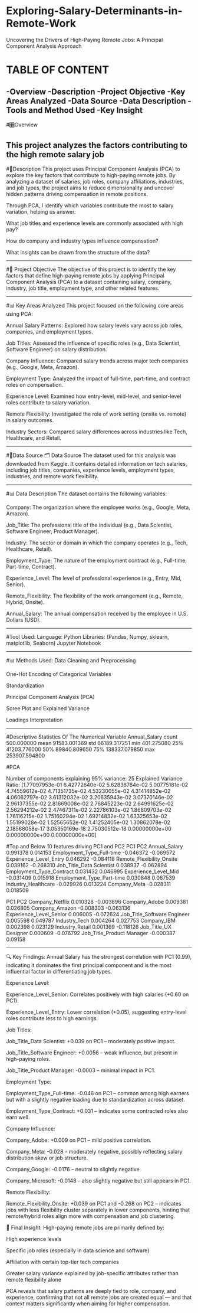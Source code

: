 # Exploring-Salary-Determinants-in-Remote-Work
Uncovering the Drivers of High-Paying Remote Jobs: A Principal Component Analysis Approach
# TABLE OF CONTENT
-Overview
-Description
-Project Objective
-Key Areas Analyzed
-Data Source
-Data Description
-Tools and Method Used
-Key Insight
---

#🎛Overview

This project analyzes the factors contributing to the high remote salary job
---
#💎Description
This project uses Principal Component Analysis (PCA) to explore the key factors that contribute to high-paying remote jobs. By analyzing a dataset of salaries, job roles, company affiliations, industries, and job types, the project aims to reduce dimensionality and uncover hidden patterns driving compensation in remote positions.

Through PCA, I identify which variables contribute the most to salary variation, helping us answer:

What job titles and experience levels are commonly associated with high pay?

How do company and industry types influence compensation?

What insights can be drawn from the structure of the data?

---
#🎯 Project Objective
The objective of this project is to identify the key factors that define high-paying remote jobs by applying Principal Component Analysis (PCA) to a dataset containing salary, company, industry, job title, employment type, and other related features.

---

#📊 Key Areas Analyzed
This project focused on the following core areas using PCA:

Annual Salary Patterns: Explored how salary levels vary across job roles, companies, and employment types.

Job Titles: Assessed the influence of specific roles (e.g., Data Scientist, Software Engineer) on salary distribution.

Company Influence: Compared salary trends across major tech companies (e.g., Google, Meta, Amazon).

Employment Type: Analyzed the impact of full-time, part-time, and contract roles on compensation.

Experience Level: Examined how entry-level, mid-level, and senior-level roles contribute to salary variation.

Remote Flexibility: Investigated the role of work setting (onsite vs. remote) in salary outcomes.

Industry Sectors: Compared salary differences across industries like Tech, Healthcare, and Retail.

---

#🎹Data Source
🗂️ Data Source
The dataset used for this analysis was downloaded from Kaggle. It contains detailed information on tech salaries, including job titles, companies, experience levels, employment types, industries, and remote work flexibility.

---

#📊 Data Description
The dataset contains the following variables:

Company: The organization where the employee works (e.g., Google, Meta, Amazon).

Job_Title: The professional title of the individual (e.g., Data Scientist, Software Engineer, Product Manager).

Industry: The sector or domain in which the company operates (e.g., Tech, Healthcare, Retail).

Employment_Type: The nature of the employment contract (e.g., Full-time, Part-time, Contract).

Experience_Level: The level of professional experience (e.g., Entry, Mid, Senior).

Remote_Flexibility: The flexibility of the work arrangement (e.g., Remote, Hybrid, Onsite).

Annual_Salary: The annual compensation received by the employee in U.S. Dollars (USD).

---

#Tool Used:
Language: Python
Libraries: (Pandas, Numpy, sklearn, matplotlib, Seaborn)
Jupyter Notebook

---


#📊 Methods Used:
Data Cleaning and Preprocessing

One-Hot Encoding of Categorical Variables

Standardization

Principal Component Analysis (PCA)

Scree Plot and Explained Variance

Loadings Interpretation

---
 #Descriptive Statistics Of The Numerical Variable
      Annual_Salary
count     500.000000
mean    91583.001369
std     66189.317251
min       401.275080
25%     41203.776000
50%     89840.809650
75%    138337.079850
max    253907.594800


#PCA

Number of components explaining 95% variance: 25
Explained Variance Ratio:
 [1.77097953e-01 6.42772640e-02 5.62838784e-02 5.00775181e-02
 4.74559612e-02 4.71351735e-02 4.53230055e-02 4.31414852e-02
 4.06062797e-02 3.61312032e-02 3.20635943e-02 3.07370146e-02
 2.96137355e-02 2.81669008e-02 2.76845223e-02 2.64991625e-02
 2.56294212e-02 2.47467311e-02 2.22786103e-02 1.86809703e-02
 1.76116215e-02 1.75160294e-02 1.69214832e-02 1.63325653e-02
 1.55199028e-02 1.52565652e-02 1.41252405e-02 1.30862078e-02
 2.18568058e-17 3.05350169e-18 2.75030512e-18 0.00000000e+00
 0.00000000e+00 0.00000000e+00]

 #Top and Below 10 features driving PC1 and PC2
 PC1	PC2
Annual_Salary	0.991378	0.014153
Employment_Type_Full-time	-0.046372	-0.069572
Experience_Level_Entry	0.046292	-0.084118
Remote_Flexibility_Onsite	0.039162	-0.268310
Job_Title_Data Scientist	0.038937	-0.062894
Employment_Type_Contract	0.031432	0.046995
Experience_Level_Mid	-0.031409	0.015918
Employment_Type_Part-time	0.030848	0.067539
Industry_Healthcare	-0.029926	0.013224
Company_Meta	-0.028311	0.018509

PC1	PC2
Company_Netflix	0.010328	-0.003896
Company_Adobe	0.009381	0.026805
Company_Amazon	-0.008303	-0.063136
Experience_Level_Senior	0.006005	-0.072624
Job_Title_Software Engineer	0.005598	0.049787
Industry_Tech	0.004264	0.027753
Company_IBM	0.002398	0.023129
Industry_Retail	0.001369	-0.118126
Job_Title_UX Designer	0.000609	-0.076792
Job_Title_Product Manager	-0.000387	0.09158

---

🔍 Key Findings:
Annual Salary has the strongest correlation with PC1 (0.99), indicating it dominates the first principal component and is the most influential factor in differentiating job types.

Experience Level:

Experience_Level_Senior: Correlates positively with high salaries (+0.60 on PC1).

Experience_Level_Entry: Lower correlation (+0.05), suggesting entry-level roles contribute less to high earnings.

Job Titles:

Job_Title_Data Scientist: +0.039 on PC1 – moderately positive impact.

Job_Title_Software Engineer: +0.0056 – weak influence, but present in high-paying roles.

Job_Title_Product Manager: -0.0003 – minimal impact in PC1.

Employment Type:

Employment_Type_Full-time: -0.046 on PC1 – common among high earners but with a slightly negative loading due to standardization across dataset.

Employment_Type_Contract: +0.031 – indicates some contracted roles also earn well.

Company Influence:

Company_Adobe: +0.009 on PC1 – mild positive correlation.

Company_Meta: -0.028 – moderately negative, possibly reflecting salary distribution skew or job structure.

Company_Google: -0.0176 – neutral to slightly negative.

Company_Microsoft: -0.0148 – also slightly negative but still appears in PC1.

Remote Flexibility:

Remote_Flexibility_Onsite: +0.039 on PC1 and -0.268 on PC2 – indicates jobs with less flexibility cluster separately in lower components, hinting that remote/hybrid roles align more with compensation and job clustering.

📌 Final Insight:
High-paying remote jobs are primarily defined by:

High experience levels

Specific job roles (especially in data science and software)

Affiliation with certain top-tier tech companies

Greater salary variance explained by job-specific attributes rather than remote flexibility alone

PCA reveals that salary patterns are deeply tied to role, company, and experience, confirming that not all remote jobs are created equal — and that context matters significantly when aiming for higher compensation.



 





